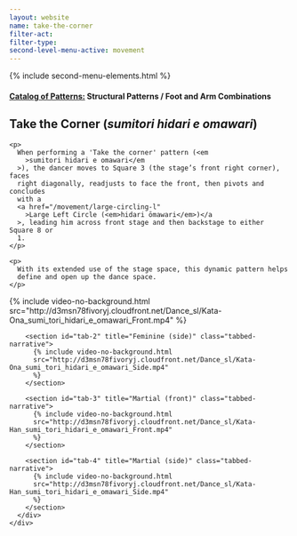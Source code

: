 ```yaml
---
layout: website
name: take-the-corner
filter-act:
filter-type:
second-level-menu-active: movement
---
```


{% include second-menu-elements.html %}

<main class="page-content">
  <div class="text-container">
    <h4>
      <a href="/movement/">Catalog of Patterns:</a> Structural Patterns / Foot
      and Arm Combinations
    </h4>
    <h2>Take the Corner (<em>sumitori hidari e omawari</em>)</h2>

    <p>
      When performing a 'Take the corner' pattern (<em
        >sumitori hidari e omawari</em
      >), the dancer moves to Square 3 (the stage’s front right corner), faces
      right diagonally, readjusts to face the front, then pivots and concludes
      with a
      <a href="/movement/large-circling-l"
        >Large Left Circle (<em>hidari ōmawari</em>)</a
      >, leading him across front stage and then backstage to either Square 8 or
      1.
    </p>

    <p>
      With its extended use of the stage space, this dynamic pattern helps
      define and open up the dance space.
    </p>
  </div>

  <div class="tabs-container">
    <div class="tabs-container__links">
      <div class="wrapper">
        <div id="tabs"></div>
      </div>
    </div>
    <div class="tabs-container__content">
      <div class="wrapper">
        <section id="tab-1" title="Feminine (front)" class="tabbed-narrative">
          {% include video-no-background.html
          src="http://d3msn78fivoryj.cloudfront.net/Dance_sl/Kata-Ona_sumi_tori_hidari_e_omawari_Front.mp4"
          %}
        </section>

        <section id="tab-2" title="Feminine (side)" class="tabbed-narrative">
          {% include video-no-background.html
          src="http://d3msn78fivoryj.cloudfront.net/Dance_sl/Kata-Ona_sumi_tori_hidari_e_omawari_Side.mp4"
          %}
        </section>

        <section id="tab-3" title="Martial (front)" class="tabbed-narrative">
          {% include video-no-background.html
          src="http://d3msn78fivoryj.cloudfront.net/Dance_sl/Kata-Han_sumi_tori_hidari_e_omawari_Front.mp4"
          %}
        </section>

        <section id="tab-4" title="Martial (side)" class="tabbed-narrative">
          {% include video-no-background.html
          src="http://d3msn78fivoryj.cloudfront.net/Dance_sl/Kata-Han_sumi_tori_hidari_e_omawari_Side.mp4"
          %}
        </section>
      </div>
    </div>
  </div>
</main>
